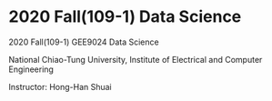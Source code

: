 # 2020 Fall(109-1) Data Science
2020 Fall(109-1) GEE9024 Data Science

National Chiao-Tung University, Institute of Electrical and Computer Engineering

Instructor: Hong-Han Shuai
